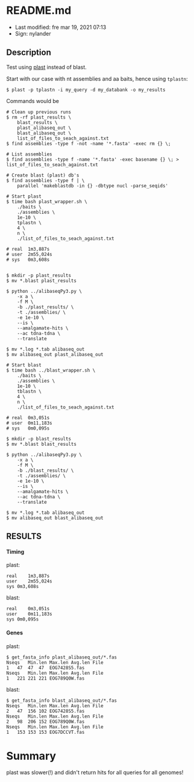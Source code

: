 # README.md

- Last modified: fre mar 19, 2021  07:13
- Sign: nylander

## Description

Test using [plast](https://plast.inria.fr/) instead of blast.

Start with our case with nt assemblies and aa baits, hence using `tplastn`:

    $ plast -p tplastn -i my_query -d my_databank -o my_results


Commands would be

    # Clean up previous runs
    $ rm -rf plast_results \
        blast_results \
        plast_alibaseq_out \
        blast_alibaseq_out \
        list_of_files_to_seach_against.txt
    $ find assemblies -type f -not -name '*.fasta' -exec rm {} \;

    # List assemblies
    $ find assemblies -type f -name '*.fasta' -exec basename {} \; > list_of_files_to_seach_against.txt

    # Create blast (plast) db's
    $ find assemblies -type f | \
        parallel 'makeblastdb -in {} -dbtype nucl -parse_seqids'

    # Start plast
    $ time bash plast_wrapper.sh \
        ./baits \
        ./assemblies \
        1e-10 \
        tplastn \
        4 \
        n \
        ./list_of_files_to_seach_against.txt

    # real	1m3,887s
    # user	2m55,024s
    # sys	0m3,608s


    $ mkdir -p plast_results
    $ mv *.blast plast_results

    $ python ../alibaseqPy3.py \
        -x a \
        -f M \
        -b ./plast_results/ \
        -t ./assemblies/ \
        -e 1e-10 \
        --is \
        --amalgamate-hits \
        --ac tdna-tdna \
        --translate

    $ mv *.log *.tab alibaseq_out
    $ mv alibaseq_out plast_alibaseq_out

    # Start blast
    $ time bash ../blast_wrapper.sh \
        ./baits \
        ./assemblies \
        1e-10 \
        tblastn \
        4 \
        n \
        ./list_of_files_to_seach_against.txt

    # real	0m3,051s
    # user	0m11,183s
    # sys	0m0,095s

    $ mkdir -p blast_results
    $ mv *.blast blast_results

    $ python ../alibaseqPy3.py \
        -x a \
        -f M \
        -b ./blast_results/ \
        -t ./assemblies/ \
        -e 1e-10 \
        --is \
        --amalgamate-hits \
        --ac tdna-tdna \
        --translate

    $ mv *.log *.tab alibaseq_out
    $ mv alibaseq_out blast_alibaseq_out


## RESULTS

#### Timing

plast:

    real	1m3,887s
    user	2m55,024s
    sys	0m3,608s

blast:

    real	0m3,051s
    user	0m11,183s
    sys	0m0,095s

#### Genes

plast:

    $ get_fasta_info plast_alibaseq_out/*.fas
    Nseqs	Min.len	Max.len	Avg.len	File
    1	47	47	47	EOG7428S5.fas
    Nseqs	Min.len	Max.len	Avg.len	File
    1	221	221	221	EOG789Q0W.fas

blast:

    $ get_fasta_info blast_alibaseq_out/*.fas
    Nseqs	Min.len	Max.len	Avg.len	File
    2	47	156	102	EOG7428S5.fas
    Nseqs	Min.len	Max.len	Avg.len	File
    2	98	206	152	EOG789Q0W.fas
    Nseqs	Min.len	Max.len	Avg.len	File
    1	153	153	153	EOG7DCCVT.fas

# Summary

plast was slower(!) and didn't return hits for all queries for all genomes!


